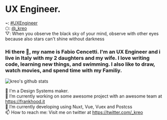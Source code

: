 # UX Engineer.

⌁: [#UXEngineer](https://twitter.com/search?q=%23UXEngineer&src=hashtag_click) <br>
⬡: [@_kreo](https://twitter.com/_kreo) <br>
▽: When you observe the black sky of your mind, observe with other eyes because also stars can't shine without darkness <br>

### Hi there 👋, my name is Fabio Cencetti. I'm an UX Engineer and i live in Italy with my 2 daughters and my wife. I love writing code, learning new things, and swimming. I also like to draw, watch movies, and spend time with my Familiy.


![kreo's github stats](https://github-readme-stats.vercel.app/api?username=kreo&show_icons=true&title_color=79ff97&icon_color=224131&text_color=79ff97&bg_color=0d1117&count_private=true&include_all_commits=true&layout=compact)

<!---
![kreo's top langs](https://github-readme-stats.vercel.app/api/top-langs?username=kreo&show_icons=true&title_color=fff&icon_color=79ff97&text_color=9f9f9f&bg_color=151515&hide=swift,scss&langs_count=10&layout=compact)
-->

🌈 I'm a Design Systems maker. <br>
🔭 I’m currently working on some awesome project with an awesome team at https://frankhood.it <br>
🌱 I’m currently developing using Nuxt, Vue, Vuex and Postcss <br>
📫 How to reach me: Visit me on twitter at https://twitter.com/_kreo <br>

